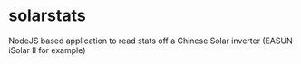 # solarstats
NodeJS based application to read stats off a Chinese Solar inverter (EASUN iSolar II for example)
